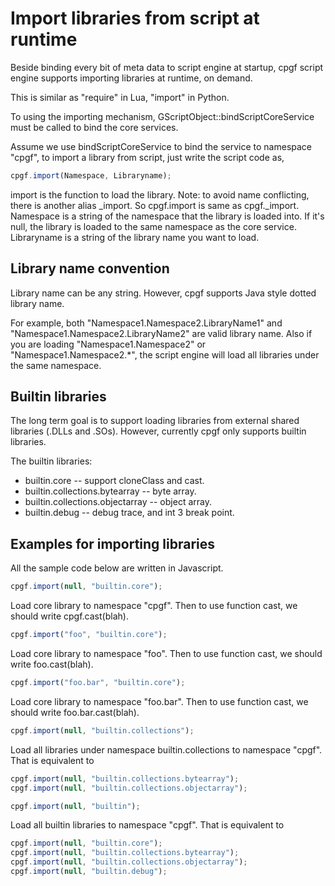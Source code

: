 <!--notoc-->

# Import libraries from script at runtime

Beside binding every bit of meta data to script engine at startup, cpgf script engine supports importing libraries at runtime, on demand.

This is similar as "require" in Lua, "import" in Python.

To using the importing mechanism, GScriptObject::bindScriptCoreService must be called to bind the core services.

Assume we use bindScriptCoreService to bind the service to namespace "cpgf", to import a library from script, just write the script code as,
```javascript
cpgf.import(Namespace, Libraryname);
```
import is the function to load the library. Note: to avoid name conflicting, there is another alias _import. So cpgf.import is same as cpgf._import.  
Namespace is a string of the namespace that the library is loaded into. If it's null, the library is loaded to the same namespace as the core service.  
Libraryname is a string of the library name you want to load.

## Library name convention

Library name can be any string. However, cpgf supports Java style dotted library name.

For example, both "Namespace1.Namespace2.LibraryName1" and "Namespace1.Namespace2.LibraryName2" are valid library name. Also if you are loading "Namespace1.Namespace2" or "Namespace1.Namespace2.*", the script engine will load all libraries under the same namespace.

## Builtin libraries

The long term goal is to support loading libraries from external shared libraries (.DLLs and .SOs). However, currently cpgf only supports builtin libraries.

The builtin libraries:

  * builtin.core -- support cloneClass and cast.
  * builtin.collections.bytearray -- byte array.
  * builtin.collections.objectarray -- object array.
  * builtin.debug -- debug trace, and int 3 break point.

## Examples for importing libraries

All the sample code below are written in Javascript.
```javascript
cpgf.import(null, "builtin.core");
```
Load core library to namespace "cpgf". Then to use function cast, we should write cpgf.cast(blah).
```javascript
cpgf.import("foo", "builtin.core");
```
Load core library to namespace "foo". Then to use function cast, we should write foo.cast(blah).
```javascript
cpgf.import("foo.bar", "builtin.core");
```
Load core library to namespace "foo.bar". Then to use function cast, we should write foo.bar.cast(blah).
```javascript
cpgf.import(null, "builtin.collections");
```
Load all libraries under namespace builtin.collections to namespace "cpgf". That is equivalent to
```javascript
cpgf.import(null, "builtin.collections.bytearray");
cpgf.import(null, "builtin.collections.objectarray");
```
```javascript
cpgf.import(null, "builtin");
```
Load all builtin libraries to namespace "cpgf". That is equivalent to
```javascript
cpgf.import(null, "builtin.core");
cpgf.import(null, "builtin.collections.bytearray");
cpgf.import(null, "builtin.collections.objectarray");
cpgf.import(null, "builtin.debug");
```

